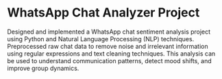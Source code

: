# WhatsApp Chat Analyzer Project
Designed and implemented a WhatsApp chat sentiment analysis project using Python and Natural Language Processing (NLP) techniques. 
Preprocessed raw chat data to remove noise and irrelevant information using regular expressions and text cleaning techniques.
This analysis can be used to understand communication patterns, detect mood shifts, and improve group dynamics.
